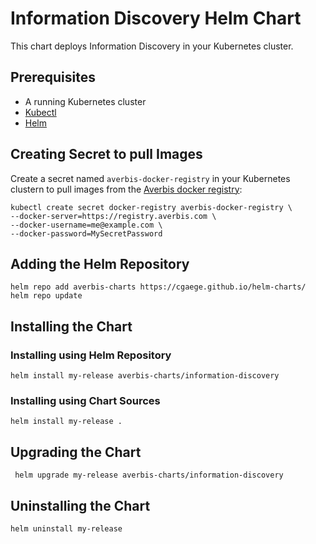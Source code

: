 # Information Discovery Helm Chart

This chart deploys Information Discovery in your Kubernetes cluster.

## Prerequisites

- A running Kubernetes cluster
- [Kubectl](https://kubernetes.io/docs/tasks/tools/)
- [Helm](https://helm.sh/docs/intro/install/)

## Creating Secret to pull Images

Create a secret named `averbis-docker-registry` in your Kubernetes clustern to pull images from the [Averbis docker registry](https://registry.averbis.com):

```
kubectl create secret docker-registry averbis-docker-registry \
--docker-server=https://registry.averbis.com \
--docker-username=me@example.com \
--docker-password=MySecretPassword
```

## Adding the Helm Repository
```
helm repo add averbis-charts https://cgaege.github.io/helm-charts/
helm repo update
```

## Installing the Chart

### Installing using Helm Repository
```
helm install my-release averbis-charts/information-discovery
```
### Installing using Chart Sources
```
helm install my-release .
```

## Upgrading the Chart
```
 helm upgrade my-release averbis-charts/information-discovery
```

## Uninstalling the Chart
```
helm uninstall my-release
```
